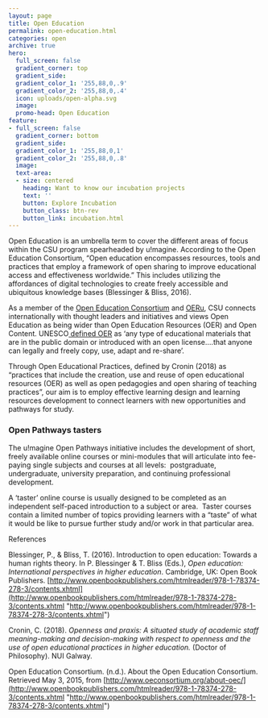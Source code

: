 ```yaml
---
layout: page
title: Open Education
permalink: open-education.html
categories: open
archive: true
hero:
  full_screen: false
  gradient_corner: top
  gradient_side: 
  gradient_color_1: '255,88,0,.9'
  gradient_color_2: '255,88,0,.4'
  icon: uploads/open-alpha.svg
  image: 
  promo-head: Open Education
feature:
- full_screen: false
  gradient_corner: bottom
  gradient_side: 
  gradient_color_1: '255,88,0,1'
  gradient_color_2: '255,88,0,.8'
  image: 
  text-area:
  - size: centered
    heading: Want to know our incubation projects
    text: ''
    button: Explore Incubation
    button_class: btn-rev
    button_link: incubation.html
---
```

Open Education is an umbrella term to cover the different areas of focus within the CSU program spearheaded by u!magine. According to the Open Education Consortium, “Open education encompasses resources, tools and practices that employ a framework of open sharing to improve educational access and effectiveness worldwide.” This includes utilizing the affordances of digital technologies to create freely accessible and ubiquitous knowledge bases (Blessinger & Bliss, 2016).

As a member of the [Open Education Consortium](http://www.oeconsortium.org/) and [OERu](https://oeru.org/), CSU connects internationally with thought leaders and initiatives and views Open Education as being wider than Open Education Resources (OER) and Open Content. UNESCO[ defined OER](http://www.unevoc.unesco.org/go.php?q=Open%20Educational%20Resources) as ‘any type of educational materials that are in the public domain or introduced with an open license….that anyone can legally and freely copy, use, adapt and re-share’.

Through Open Educational Practices, defined by Cronin (2018) as “practices that include the creation, use and reuse of open educational resources (OER) as well as open pedagogies and open sharing of teaching practices”, our aim is to employ effective learning design and learning resources development to connect learners with new opportunities and pathways for study.

### Open Pathways tasters

The u!magine Open Pathways initiative includes the development of short, freely available online courses or mini-modules that will articulate into fee-paying single subjects and courses at all levels:  postgraduate, undergraduate, university preparation, and continuing professional development.

A ‘taster’ online course is usually designed to be completed as an independent self-paced introduction to a subject or area.  Taster courses contain a limited number of topics providing learners with a “taste” of what it would be like to pursue further study and/or work in that particular area.

References

Blessinger, P., & Bliss, T. (2016). Introduction to open education: Towards a human rights theory. In P. Blessinger & T. Bliss (Eds.), _Open education: International perspectives in higher education_. Cambridge, UK: Open Book Publishers. [http://www.openbookpublishers.com/htmlreader/978-1-78374-278-3/contents.xhtml](http://www.openbookpublishers.com/htmlreader/978-1-78374-278-3/contents.xhtml "http://www.openbookpublishers.com/htmlreader/978-1-78374-278-3/contents.xhtml")

Cronin, C. (2018). _Openness and praxis: A situated study of academic staff meaning-making and decision-making with respect to openness and the use of open educational practices in higher education._ (Doctor of Philosophy). NUI Galway.

Open Education Consortium. (n.d.). About the Open Education Consortium. Retrieved May 3, 2015, from [http://www.oeconsortium.org/about-oec/](http://www.openbookpublishers.com/htmlreader/978-1-78374-278-3/contents.xhtml "http://www.openbookpublishers.com/htmlreader/978-1-78374-278-3/contents.xhtml")